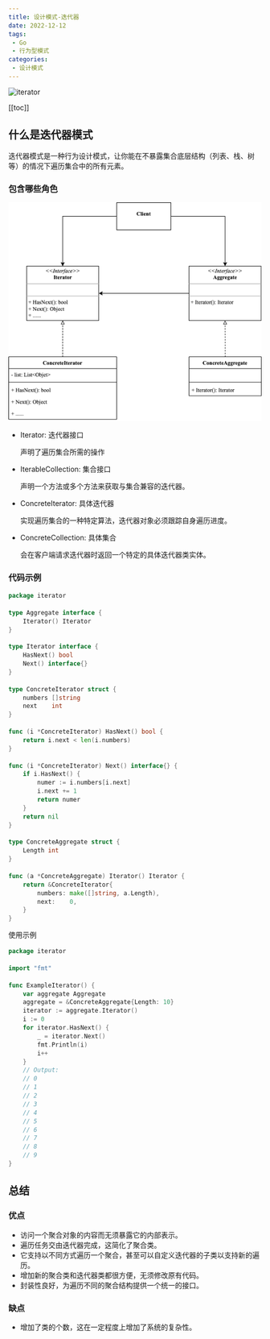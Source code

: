 ```yaml
---
title: 设计模式-迭代器
date: 2022-12-12
tags:
 - Go
 - 行为型模式
categories:
 - 设计模式
---
```


![iterator](https://refactoringguru.cn/images/patterns/content/iterator/iterator-zh-2x.png)

<!-- more -->

[[toc]]

## 什么是迭代器模式

迭代器模式是一种行为设计模式，让你能在不暴露集合底层结构（列表、栈、树等）的情况下遍历集合中的所有元素。

### 包含哪些角色

![iterator](../images/iterator.png)

- Iterator: 迭代器接口
  
  声明了遍历集合所需的操作

- IterableCollection: 集合接口
  
  声明一个方法或多个方法来获取与集合兼容的迭代器。

- ConcreteIterator: 具体迭代器

  实现遍历集合的一种特定算法，迭代器对象必须跟踪自身遍历进度。

- ConcreteCollection: 具体集合
  
  会在客户端请求迭代器时返回一个特定的具体迭代器类实体。

### 代码示例

```go
package iterator

type Aggregate interface {
	Iterator() Iterator
}

type Iterator interface {
	HasNext() bool
	Next() interface{}
}

type ConcreteIterator struct {
	numbers []string
	next    int
}

func (i *ConcreteIterator) HasNext() bool {
	return i.next < len(i.numbers)
}

func (i *ConcreteIterator) Next() interface{} {
	if i.HasNext() {
		numer := i.numbers[i.next]
		i.next += 1
		return numer
	}
	return nil
}

type ConcreteAggregate struct {
	Length int
}

func (a *ConcreteAggregate) Iterator() Iterator {
	return &ConcreteIterator{
		numbers: make([]string, a.Length),
		next:    0,
	}
}
```

使用示例

```go
package iterator

import "fmt"

func ExampleIterator() {
	var aggregate Aggregate
	aggregate = &ConcreteAggregate{Length: 10}
	iterator := aggregate.Iterator()
	i := 0
	for iterator.HasNext() {
		_ = iterator.Next()
		fmt.Println(i)
		i++
	}
	// Output:
	// 0
	// 1
	// 2
	// 3
	// 4
	// 5
	// 6
	// 7
	// 8
	// 9
}
```

## 总结

### 优点

- 访问一个聚合对象的内容而无须暴露它的内部表示。
- 遍历任务交由迭代器完成，这简化了聚合类。
- 它支持以不同方式遍历一个聚合，甚至可以自定义迭代器的子类以支持新的遍历。
- 增加新的聚合类和迭代器类都很方便，无须修改原有代码。
- 封装性良好，为遍历不同的聚合结构提供一个统一的接口。

### 缺点

- 增加了类的个数，这在一定程度上增加了系统的复杂性。
  
